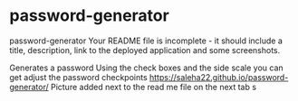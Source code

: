 # password-generator

password-generator
Your README file is incomplete - it should include a title, description, link to the deployed application and some screenshots.

Generates a password
Using the check boxes and the side scale you can get adjust the password checkpoints
https://saleha22.github.io/password-generator/
Picture added next to the read me file on the next tab
s
